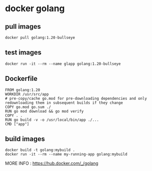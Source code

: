 # docker golang

## pull images

```
docker pull golang:1.20-bullseye
```

## test images

```
docker run -it --rm --name glapp golang:1.20-bullseye
```

## Dockerfile

```
FROM golang:1.20
WORKDIR /usr/src/app
# pre-copy/cache go.mod for pre-downloading dependencies and only redownloading them in subsequent builds if they change
COPY go.mod go.sum ./
RUN go mod download && go mod verify
COPY . .
RUN go build -v -o /usr/local/bin/app ./...
CMD ["app"]
```

## build images

```
docker build -t golang:mybuild .
docker run -it --rm --name my-running-app golang:mybuild
```

MORE INFO : https://hub.docker.com/_/golang

